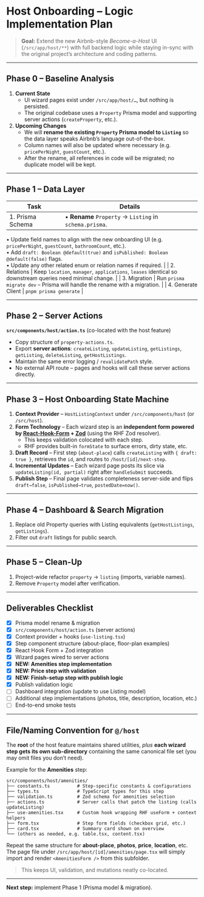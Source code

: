 # Host Onboarding – Logic Implementation Plan

> **Goal:** Extend the new Airbnb-style _Become-a-Host_ UI (`/src/app/host/**`) with full backend logic while staying in-sync with the original project’s architecture and coding patterns.

---

## Phase 0 – Baseline Analysis
1. **Current State**
   * UI wizard pages exist under `/src/app/host/…`, but nothing is persisted.
   * The original codebase uses a `Property` Prisma model and supporting server actions (`createProperty`, etc.).
2. **Upcoming Changes**
   * We will **rename the existing `Property` Prisma model to `Listing`** so the data layer speaks Airbnb’s language out-of-the-box.
   * Column names will also be updated where necessary (e.g. `pricePerNight`, `guestCount`, etc.).
   * After the rename, all references in code will be migrated; no duplicate model will be kept.

---

## Phase 1 – Data Layer
| Task | Details |
| ---- | ------- |
| 1. Prisma Schema | • **Rename** `Property` → `Listing` in `schema.prisma`.  
• Update field names to align with the new onboarding UI (e.g. `pricePerNight`, `guestCount`, `bathroomCount`, etc.).  
• Add `draft: Boolean @default(true)` and `isPublished: Boolean @default(false)` flags.  
• Update any other related enum or relation names if required. |
| 2. Relations | Keep `location`, `manager`, `applications`, `leases` identical so downstream queries need minimal change. |
| 3. Migration | Run `prisma migrate dev` – Prisma will handle the rename with a migration. |
| 4. Generate Client | `pnpm prisma generate` |

---

## Phase 2 – Server Actions
**`src/components/host/action.ts`** (co-located with the host feature)  
* Copy structure of `property-actions.ts`.  
* Export **server actions**: `createListing`, `updateListing`, `getListings`, `getListing`, `deleteListing`, `getHostListings`.  
* Maintain the same error logging / `revalidatePath` style.  
* No external API route – pages and hooks will call these server actions directly.

---

## Phase 3 – Host Onboarding State Machine
1. **Context Provider** – `HostListingContext` under `/src/components/host` (or `/src/host`).
2. **Form Technology** – Each wizard step is an **independent form powered by [React-Hook-Form](https://react-hook-form.com/) + [Zod](https://github.com/colinhacks/zod)** (using the RHF Zod resolver).  
   * This keeps validation colocated with each step.  
   * RHF provides built-in `formState` to surface errors, dirty state, etc.
3. **Draft Record** – First step (`about-place`) calls `createListing` with `{ draft: true }`, retrieves the `id`, and routes to `/host/[id]/next-step`.
4. **Incremental Updates** – Each wizard page posts its slice via `updateListing(id, partial)` right after `handleSubmit` succeeds.
5. **Publish Step** – Final page validates completeness server-side and flips `draft→false`, `isPublished→true`, `postedDate=now()`.

---

## Phase 4 – Dashboard & Search Migration
1. Replace old Property queries with Listing equivalents (`getHostListings`, `getListings`).
2. Filter out `draft` listings for public search.

---

## Phase 5 – Clean-Up
1. Project-wide refactor `property` → `listing` (imports, variable names).  
2. Remove `Property` model after verification.

---

## Deliverables Checklist
- [x] Prisma model rename & migration
- [x] `src/components/host/action.ts` (server actions)
- [x] Context provider + hooks (`use-listing.tsx`)
- [x] Step component structure (about-place, floor-plan examples)
- [x] React Hook Form + Zod integration
- [x] Wizard pages wired to server actions
- [x] **NEW: Amenities step implementation**
- [x] **NEW: Price step with validation**
- [x] **NEW: Finish-setup step with publish logic**
- [x] Publish validation logic
- [ ] Dashboard integration (update to use Listing model)
- [ ] Additional step implementations (photos, title, description, location, etc.)
- [ ] End-to-end smoke tests

---

## File/Naming Convention for `@/host`
The **root** of the host feature maintains shared utilities, _plus_ **each wizard step gets its own sub-directory** containing the same canonical file set (you may omit files you don’t need).

Example for the **Amenities** step:

```
src/components/host/amenities/
├── constants.ts          # Step-specific constants & configurations
├── types.ts              # TypeScript types for this step
├── validation.ts         # Zod schema for amenities selection
├── actions.ts            # Server calls that patch the listing (calls updateListing)
├── use-amenities.tsx     # Custom hook wrapping RHF useForm + context helpers
├── form.tsx              # Step form fields (checkbox grid, etc.)
├── card.tsx              # Summary card shown on overview
└── (others as needed, e.g. table.tsx, content.tsx)
```

Repeat the same structure for **about-place**, **photos**, **price**, **location**, etc.  The page file under `/src/app/host/[id]/amenities/page.tsx` will simply import and render `<AmenitiesForm />` from this subfolder.

> This keeps UI, validation, and mutations neatly co-located.

---

**Next step:** implement Phase 1 (Prisma model & migration). 
